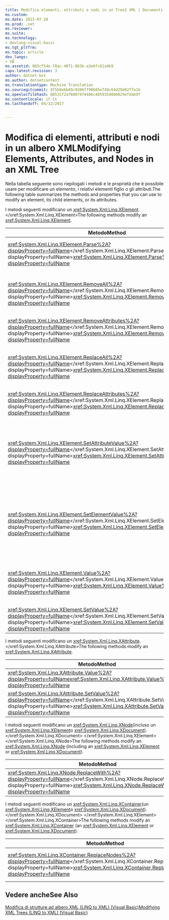 ```yaml
---
title: Modifica elementi, attributi e nodi in un Tree1 XML | Documenti di Microsoft
ms.custom: 
ms.date: 2015-07-20
ms.prod: .net
ms.reviewer: 
ms.suite: 
ms.technology:
- devlang-visual-basic
ms.tgt_pltfrm: 
ms.topic: article
dev_langs:
- VB
ms.assetid: 865cf54e-f8ac-4871-863b-a3e6fc61a4b9
caps.latest.revision: 3
author: dotnet-bot
ms.author: dotnetcontent
ms.translationtype: Machine Translation
ms.sourcegitcommit: 9f5b8ebb69c9206ff90b05e748c64d29d82f7a16
ms.openlocfilehash: 88531f2af88074f4406c4859354860829efda69f
ms.contentlocale: it-it
ms.lasthandoff: 04/12/2017


---
```

# <a name="modifying-elements-attributes-and-nodes-in-an-xml-tree"></a><span data-ttu-id="789b4-102">Modifica di elementi, attributi e nodi in un albero XML</span><span class="sxs-lookup"><span data-stu-id="789b4-102">Modifying Elements, Attributes, and Nodes in an XML Tree</span></span>
<span data-ttu-id="789b4-103">Nella tabella seguente sono riepilogati i metodi e le proprietà che è possibile usare per modificare un elemento, i relativi elementi figlio o gli attributi.</span><span class="sxs-lookup"><span data-stu-id="789b4-103">The following table summarizes the methods and properties that you can use to modify an element, its child elements, or its attributes.</span></span>  
  
 <span data-ttu-id="789b4-104">I metodi seguenti modificano un <xref:System.Xml.Linq.XElement>.</xref:System.Xml.Linq.XElement></span><span class="sxs-lookup"><span data-stu-id="789b4-104">The following methods modify an <xref:System.Xml.Linq.XElement>.</span></span>  
  
|<span data-ttu-id="789b4-105">Metodo</span><span class="sxs-lookup"><span data-stu-id="789b4-105">Method</span></span>|<span data-ttu-id="789b4-106">Descrizione</span><span class="sxs-lookup"><span data-stu-id="789b4-106">Description</span></span>|  
|------------|-----------------|  
|<span data-ttu-id="789b4-107"><xref:System.Xml.Linq.XElement.Parse%2A?displayProperty=fullName></xref:System.Xml.Linq.XElement.Parse%2A?displayProperty=fullName></span><span class="sxs-lookup"><span data-stu-id="789b4-107"><xref:System.Xml.Linq.XElement.Parse%2A?displayProperty=fullName></span></span>|<span data-ttu-id="789b4-108">Sostituisce un elemento con XML analizzato.</span><span class="sxs-lookup"><span data-stu-id="789b4-108">Replaces an element with parsed XML.</span></span>|  
|<span data-ttu-id="789b4-109"><xref:System.Xml.Linq.XElement.RemoveAll%2A?displayProperty=fullName></xref:System.Xml.Linq.XElement.RemoveAll%2A?displayProperty=fullName></span><span class="sxs-lookup"><span data-stu-id="789b4-109"><xref:System.Xml.Linq.XElement.RemoveAll%2A?displayProperty=fullName></span></span>|<span data-ttu-id="789b4-110">Rimuove tutto il contenuto di un elemento (nodi figlio e attributi).</span><span class="sxs-lookup"><span data-stu-id="789b4-110">Removes all content (child nodes and attributes) of an element.</span></span>|  
|<span data-ttu-id="789b4-111"><xref:System.Xml.Linq.XElement.RemoveAttributes%2A?displayProperty=fullName></xref:System.Xml.Linq.XElement.RemoveAttributes%2A?displayProperty=fullName></span><span class="sxs-lookup"><span data-stu-id="789b4-111"><xref:System.Xml.Linq.XElement.RemoveAttributes%2A?displayProperty=fullName></span></span>|<span data-ttu-id="789b4-112">Rimuove gli attributi di un elemento.</span><span class="sxs-lookup"><span data-stu-id="789b4-112">Removes the attributes of an element.</span></span>|  
|<span data-ttu-id="789b4-113"><xref:System.Xml.Linq.XElement.ReplaceAll%2A?displayProperty=fullName></xref:System.Xml.Linq.XElement.ReplaceAll%2A?displayProperty=fullName></span><span class="sxs-lookup"><span data-stu-id="789b4-113"><xref:System.Xml.Linq.XElement.ReplaceAll%2A?displayProperty=fullName></span></span>|<span data-ttu-id="789b4-114">Sostituisce tutto il contenuto di un elemento (nodi figlio e attributi).</span><span class="sxs-lookup"><span data-stu-id="789b4-114">Replaces all content (child nodes and attributes) of an element.</span></span>|  
|<span data-ttu-id="789b4-115"><xref:System.Xml.Linq.XElement.ReplaceAttributes%2A?displayProperty=fullName></xref:System.Xml.Linq.XElement.ReplaceAttributes%2A?displayProperty=fullName></span><span class="sxs-lookup"><span data-stu-id="789b4-115"><xref:System.Xml.Linq.XElement.ReplaceAttributes%2A?displayProperty=fullName></span></span>|<span data-ttu-id="789b4-116">Sostituisce gli attributi di un elemento.</span><span class="sxs-lookup"><span data-stu-id="789b4-116">Replaces the attributes of an element.</span></span>|  
|<span data-ttu-id="789b4-117"><xref:System.Xml.Linq.XElement.SetAttributeValue%2A?displayProperty=fullName></xref:System.Xml.Linq.XElement.SetAttributeValue%2A?displayProperty=fullName></span><span class="sxs-lookup"><span data-stu-id="789b4-117"><xref:System.Xml.Linq.XElement.SetAttributeValue%2A?displayProperty=fullName></span></span>|<span data-ttu-id="789b4-118">Imposta il valore di un attributo.</span><span class="sxs-lookup"><span data-stu-id="789b4-118">Sets the value of an attribute.</span></span> <span data-ttu-id="789b4-119">Crea l'attributo se non esiste.</span><span class="sxs-lookup"><span data-stu-id="789b4-119">Creates the attribute if it doesn't exist.</span></span> <span data-ttu-id="789b4-120">Se il valore è impostato su `null`, rimuove l'attributo.</span><span class="sxs-lookup"><span data-stu-id="789b4-120">If the value is set to `null`, removes the attribute.</span></span>|  
|<span data-ttu-id="789b4-121"><xref:System.Xml.Linq.XElement.SetElementValue%2A?displayProperty=fullName></xref:System.Xml.Linq.XElement.SetElementValue%2A?displayProperty=fullName></span><span class="sxs-lookup"><span data-stu-id="789b4-121"><xref:System.Xml.Linq.XElement.SetElementValue%2A?displayProperty=fullName></span></span>|<span data-ttu-id="789b4-122">Imposta il valore di un elemento figlio.</span><span class="sxs-lookup"><span data-stu-id="789b4-122">Sets the value of a child element.</span></span> <span data-ttu-id="789b4-123">Crea l'elemento se non esiste.</span><span class="sxs-lookup"><span data-stu-id="789b4-123">Creates the element if it doesn't exist.</span></span> <span data-ttu-id="789b4-124">Se il valore è impostato su `null`, rimuove l'elemento.</span><span class="sxs-lookup"><span data-stu-id="789b4-124">If the value is set to `null`, removes the element.</span></span>|  
|<span data-ttu-id="789b4-125"><xref:System.Xml.Linq.XElement.Value%2A?displayProperty=fullName></xref:System.Xml.Linq.XElement.Value%2A?displayProperty=fullName></span><span class="sxs-lookup"><span data-stu-id="789b4-125"><xref:System.Xml.Linq.XElement.Value%2A?displayProperty=fullName></span></span>|<span data-ttu-id="789b4-126">Sostituisce il contenuto (nodi figlio) di un elemento con il testo specificato.</span><span class="sxs-lookup"><span data-stu-id="789b4-126">Replaces the content (child nodes) of an element with the specified text.</span></span>|  
|<span data-ttu-id="789b4-127"><xref:System.Xml.Linq.XElement.SetValue%2A?displayProperty=fullName></xref:System.Xml.Linq.XElement.SetValue%2A?displayProperty=fullName></span><span class="sxs-lookup"><span data-stu-id="789b4-127"><xref:System.Xml.Linq.XElement.SetValue%2A?displayProperty=fullName></span></span>|<span data-ttu-id="789b4-128">Imposta il valore di un elemento.</span><span class="sxs-lookup"><span data-stu-id="789b4-128">Sets the value of an element.</span></span>|  
  
 <span data-ttu-id="789b4-129">I metodi seguenti modificano un <xref:System.Xml.Linq.XAttribute>.</xref:System.Xml.Linq.XAttribute></span><span class="sxs-lookup"><span data-stu-id="789b4-129">The following methods modify an <xref:System.Xml.Linq.XAttribute>.</span></span>  
  
|<span data-ttu-id="789b4-130">Metodo</span><span class="sxs-lookup"><span data-stu-id="789b4-130">Method</span></span>|<span data-ttu-id="789b4-131">Descrizione</span><span class="sxs-lookup"><span data-stu-id="789b4-131">Description</span></span>|  
|------------|-----------------|  
|<span data-ttu-id="789b4-132"><xref:System.Xml.Linq.XAttribute.Value%2A?displayProperty=fullName></span><span class="sxs-lookup"><span data-stu-id="789b4-132"><xref:System.Xml.Linq.XAttribute.Value%2A?displayProperty=fullName></span></span>|<span data-ttu-id="789b4-133">Imposta il valore di un attributo.</span><span class="sxs-lookup"><span data-stu-id="789b4-133">Sets the value of an attribute.</span></span>|  
|<span data-ttu-id="789b4-134"><xref:System.Xml.Linq.XAttribute.SetValue%2A?displayProperty=fullName></xref:System.Xml.Linq.XAttribute.SetValue%2A?displayProperty=fullName></span><span class="sxs-lookup"><span data-stu-id="789b4-134"><xref:System.Xml.Linq.XAttribute.SetValue%2A?displayProperty=fullName></span></span>|<span data-ttu-id="789b4-135">Imposta il valore di un attributo.</span><span class="sxs-lookup"><span data-stu-id="789b4-135">Sets the value of an attribute.</span></span>|  
  
 <span data-ttu-id="789b4-136">I metodi seguenti modificano un <xref:System.Xml.Linq.XNode>(incluso un <xref:System.Xml.Linq.XElement>o <xref:System.Xml.Linq.XDocument>).</xref:System.Xml.Linq.XDocument> </xref:System.Xml.Linq.XElement> </xref:System.Xml.Linq.XNode></span><span class="sxs-lookup"><span data-stu-id="789b4-136">The following methods modify an <xref:System.Xml.Linq.XNode> (including an <xref:System.Xml.Linq.XElement> or <xref:System.Xml.Linq.XDocument>).</span></span>  
  
|<span data-ttu-id="789b4-137">Metodo</span><span class="sxs-lookup"><span data-stu-id="789b4-137">Method</span></span>|<span data-ttu-id="789b4-138">Descrizione</span><span class="sxs-lookup"><span data-stu-id="789b4-138">Description</span></span>|  
|------------|-----------------|  
|<span data-ttu-id="789b4-139"><xref:System.Xml.Linq.XNode.ReplaceWith%2A?displayProperty=fullName></xref:System.Xml.Linq.XNode.ReplaceWith%2A?displayProperty=fullName></span><span class="sxs-lookup"><span data-stu-id="789b4-139"><xref:System.Xml.Linq.XNode.ReplaceWith%2A?displayProperty=fullName></span></span>|<span data-ttu-id="789b4-140">Sostituisce un nodo con nuovo contenuto.</span><span class="sxs-lookup"><span data-stu-id="789b4-140">Replaces a node with new content.</span></span>|  
  
 <span data-ttu-id="789b4-141">I metodi seguenti modificano un <xref:System.Xml.Linq.XContainer>(un <xref:System.Xml.Linq.XElement>o <xref:System.Xml.Linq.XDocument>).</xref:System.Xml.Linq.XDocument> </xref:System.Xml.Linq.XElement> </xref:System.Xml.Linq.XContainer></span><span class="sxs-lookup"><span data-stu-id="789b4-141">The following methods modify an <xref:System.Xml.Linq.XContainer> (an <xref:System.Xml.Linq.XElement> or <xref:System.Xml.Linq.XDocument>).</span></span>  
  
|<span data-ttu-id="789b4-142">Metodo</span><span class="sxs-lookup"><span data-stu-id="789b4-142">Method</span></span>|<span data-ttu-id="789b4-143">Descrizione</span><span class="sxs-lookup"><span data-stu-id="789b4-143">Description</span></span>|  
|------------|-----------------|  
|<span data-ttu-id="789b4-144"><xref:System.Xml.Linq.XContainer.ReplaceNodes%2A?displayProperty=fullName></xref:System.Xml.Linq.XContainer.ReplaceNodes%2A?displayProperty=fullName></span><span class="sxs-lookup"><span data-stu-id="789b4-144"><xref:System.Xml.Linq.XContainer.ReplaceNodes%2A?displayProperty=fullName></span></span>|<span data-ttu-id="789b4-145">Sostituisce i nodi figlio con nuovo contenuto.</span><span class="sxs-lookup"><span data-stu-id="789b4-145">Replaces the children nodes with new content.</span></span>|  
  
## <a name="see-also"></a><span data-ttu-id="789b4-146">Vedere anche</span><span class="sxs-lookup"><span data-stu-id="789b4-146">See Also</span></span>  
 [<span data-ttu-id="789b4-147">Modifica di strutture ad albero XML (LINQ to XML) (Visual Basic)</span><span class="sxs-lookup"><span data-stu-id="789b4-147">Modifying XML Trees (LINQ to XML) (Visual Basic)</span></span>](../../../../visual-basic/programming-guide/concepts/linq/modifying-xml-trees-linq-to-xml.md)
